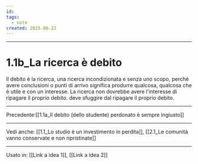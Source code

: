 ```yaml
---
id:
tags:
  - note
created: 2025-08-22
---
```

---

# 1.1b_La ricerca è debito

Il debito è la ricerca, una ricerca incondizionata e senza uno scopo, perché avere conclusioni o punti di arrivo significa produrre qualcosa, qualcosa che è utile e con un interesse. La ricerca non dovrebbe avere l'interesse di ripagare il proprio debito. deve sfuggire dal ripagare il proprio debito.


---
Precedente:[[1.1a_Il debito (dello studente) perdonato è sempre ingiusto]]

---

Vedi anche: [[1.1_Lo studio è un investimento in perdita]], [[2.1_Le comunità vanno conservate e non ripristinate]]

---
Usato in:  [[Link a idea 1]], [[Link a idea 2]]